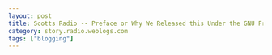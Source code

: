```yaml
---
layout: post
title: Scotts Radio -- Preface or Why We Released this Under the GNU Free Documentation License
category: story.radio.weblogs.com
tags: ["blogging"]
---
```

<head>
<meta http-equiv="Content-Type" content="text/html; charset=UTF-8">
    <meta http-equiv="Expires" content="Mon, 01 Jan 1990 01:00:00 GMT">
    <title>Scotts Radio :: Preface or Why We Released this Under the GNU Free Documentation License</title>
    <style type="text/css">
      body {
        margin-top: 0px;
        margin-left: 0px;
        margin-right: 0px;
        margin-bottom: 0px;
        }

      body, td, p {
        font-family: verdana, sans-serif;
        font-size: 90%;
        }

      h2 { 
        font-family: Verdana, Arial, Helvetica, sans-serif; font-size: 24px; font-weight: bold
        }
      .header {
        font-family: Verdana, Arial, Helvetica, sans-serif; font-size: 40px; font-weight: bold
        }
      .realsmall {
        font-family: Verdana, Arial, Helvetica, sans-serif; font-size: 9px;
        }
      .small {
        font-family: Verdana, Arial, Helvetica, sans-serif; font-size: 10px;
        }
      </style>
    </head>

| 

 |

| ![](http://radio.weblogs.com/0103807/images/trans60x60.gif)  
 | Last updated: 8/20/2002; 9:08:10 AM  
 | ![](http://radio.weblogs.com/0103807/images/trans60x60.gif) |

| ![](http://radio.weblogs.com/0103807/images/trans60x1.gif)  
 | 

<font size="+3"><b><a href="http://radio.weblogs.com/0103807/" style="color:black; text-decoration:none">The FuzzyBlog!</a></b></font>  
_Marketing 101. Consulting 101. PHP Consulting. Random geeky stuff. I Blog Therefore I Am._

<font size="+1"><b>Scotts Radio :: Preface or Why We Released this Under the GNU Free Documentation License</b></font>

### Moving to the GNU Free Documentation License for My PHP Writing

I wrote most of this material several months ago.&nbsp; Since that time I've continued to blog, been the author of the Radio chapters in the [O'Reilly blogging book "Essential Blogging"](http://www.oreilly.com/catalog/essblogging/), written tons of code, gotten new clients and done just many different things.&nbsp; I also see these pages continue to get hits week after week, day after day.&nbsp; It occurred to me that my release of them was so long ago (well in web years) that they could benefit from "packaging" them into a whole -- as a book.&nbsp;

As I noted in [Why I'm Releasing the FuzzyOffice Documentation under the GNU Free Documentation License](http://radio.weblogs.com/0103807/2002/08/15.html#a450), I'm the author of two (well 1 full book and partial author of 1 is more accurate) commercially published computer books published in the past&nbsp;6 years and I have to say that I am suffering with&nbsp;[rage](http://radio.weblogs.com/0103807/2002/08/14.html#a444) about the process.&nbsp; I don't want to bother people with a brutal rant.&nbsp; I will comment that during the writing of my most recent computer book, I was so frustrated that I took the time to find a professional literary agent and consult with him.&nbsp; After discussing the situation with him, he made a very interesting comment that has been zinging around my brain ever since:

> _"If you can write ANY other type of book besides a computer book then you should do so."_

His point was very simple -- computer books are easy to get published but the compensation basically sucks, the publisher has all the control and it's pretty much a rigged game.&nbsp; And, on this, I'd have to agree with him.&nbsp; I'd also add that publishers are pretty much incompetent in general.&nbsp; Even technical publishers seem to suffer from this.

So, if I have a case of rage against the system then I clearly don't want to publish these as a conventional dead tree book.&nbsp; It just wouldn't make sense.&nbsp; And, to be very honest, I'd rather flip burgers or utter once of these two phrases on a regular basis:

- Would you like fries with that? 
- Would you like foam with that latte?

I'm taking a lead here from [Mark Pilgrim's](http://www.diveintomark.org/) use of the [GNU Free Documentation License](http://radio.weblogs.com/0103807/stories/2002/08/14/phplargeFuzzyofficeAppendix1TermsOfUse.html) that provides a legal framework for freely releasing written works.&nbsp; Thanks Mark!

&nbsp;

<script src="http://radiocomments.userland.com/comments?u=103807&amp;c=counts" type="text/javascript"></script>[comment&nbsp;[<script type="text/javascript" language="JavaScript">commentCounter ("stories/2002/08/20/scottsRadioPrefaceOrWhyWeReleasedThisUnderTheGnuFreeDocumentationLicense")</script>]](http://radiocomments.userland.com/comments?u=103807&p=stories%2F2002%2F08%2F20%2FscottsRadioPrefaceOrWhyWeReleasedThisUnderTheGnuFreeDocumentationLicense&link=http%3A%2F%2Fradio.weblogs.com%2F0103807%2Fstories%2F2002%2F08%2F20%2FscottsRadioPrefaceOrWhyWeReleasedThisUnderTheGnuFreeDocumentationLicense.html "Click here to comment on this page.")

<script language="JavaScript" type="text/javascript"><!--
	var imageUrl = "http://radio.xmlstoragesystem.com/weblogStats/count.gif";
	var imageTag = "<img src=\"" + imageUrl + "?group=radio1&usernum=103807&referer=" + escape (document.referrer) + "\" height=\"1\" width=\"1\">";
	document.write (imageTag);
	//--></script>

 | ![](http://radio.weblogs.com/0103807/images/trans60x1.gif)  
 |
| ![](http://radio.weblogs.com/0103807/images/trans60x60.gif)  
 | Copyright 2002 © The FuzzyStuff  
 | ![](http://radio.weblogs.com/0103807/images/trans60x60.gif)  
 |

